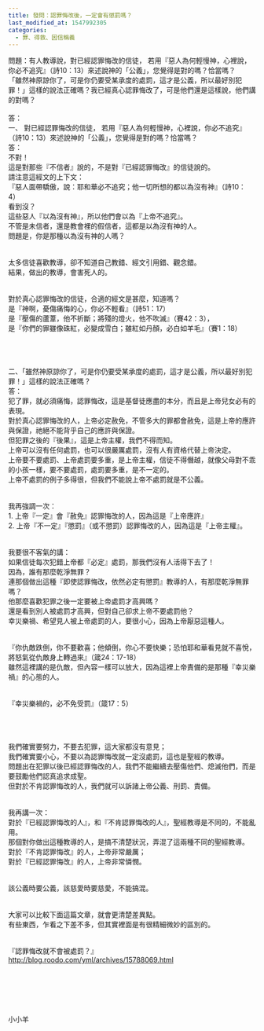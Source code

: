 ```yaml
---
title: 發問：認罪悔改後，一定會有懲罰嗎？
last_modified_at: 1547992305
categories:
  - 罪、得救、因信稱義
---
```


問題：有人教導說，對已經認罪悔改的信徒， 若用『惡人為何輕慢神，心裡說，你必不追究』（詩10：13）來述說神的「公義」，您覺得是對的嗎？恰當嗎？ <br>「雖然神原諒你了，可是你仍要受某承度的處罰，這才是公義，所以最好別犯罪！」這樣的說法正確嗎？我已經真心認罪悔改了，可是他們還是這樣說，他們講的對嗎？<br><!--more--><br>答：<br>一、	對已經認罪悔改的信徒， 若用『惡人為何輕慢神，心裡說，你必不追究』（詩10：13）來述說神的「公義」，您覺得是對的嗎？恰當嗎？<br>答：<br>不對！<br>這是對那些『不信者』說的，不是對『已經認罪悔改』的信徒說的。<br>請注意這經文的上下文：<br>『惡人面帶驕傲，說：耶和華必不追究；他一切所想的都以為沒有神』（詩10：4）<br>看到沒？<br>這些惡人『以為沒有神』，所以他們會以為『上帝不追究』。<br>不管是未信者，還是教會裡的假信者，這都是以為沒有神的人。<br>問題是，你是那種以為沒有神的人嗎？<br> <br><br>太多信徒喜歡教導，卻不知道自己教錯、經文引用錯、觀念錯。<br>結果，做出的教導，會害死人的。<br> <br><br>對於真心認罪悔改的信徒，合適的經文是甚麼，知道嗎？<br>是『神啊，憂傷痛悔的心，你必不輕看』（詩51：17）<br>是『壓傷的蘆葦，他不折斷；將殘的燈火，他不吹滅』（賽42：3），<br>是『你們的罪雖像硃紅，必變成雪白；雖紅如丹顏，必白如羊毛』（賽1：18）<br><br><br><br><br>二、「雖然神原諒你了，可是你仍要受某承度的處罰，這才是公義，所以最好別犯罪！」這樣的說法正確嗎？<br>答：<br>犯了罪，就必須痛悔，認罪悔改，這是基督徒應盡的本分，而且是上帝兒女必有的表現。<br>對於真心認罪悔改的人，上帝必定赦免，不管多大的罪都會赦免，這是上帝的應許與保證，祂絕不能背乎自己的應許與保證。<br>但犯罪之後的『後果』，這是上帝主權，我們不得而知。<br>上帝可以沒有任何處罰，也可以很嚴厲處罰，沒有人有資格代替上帝決定。<br>上帝要不要處罰、上帝處罰要多重，是上帝主權，信徒不得僭越，就像父母對不乖的小孩一樣，要不要處罰，處罰要多重，是不一定的。<br>上帝不處罰的例子多得很，但我們不能說上帝不處罰就是不公義。<br><br><br>我再強調一次：<br>1.	上帝『一定』會『赦免』認罪悔改的人，因為這是『上帝應許』<br>2.	上帝『不一定』『懲罰』（或不懲罰）認罪悔改的人，因為這是『上帝主權』。<br> <br><br>我要很不客氣的講：<br>如果信徒每次犯錯上帝都『必定』處罰，那我們沒有人活得下去了！<br>因為，誰有那麼乾淨無罪？<br>連那個做出這種『即使認罪悔改，依然必定有懲罰』教導的人，有那麼乾淨無罪嗎？<br>他那麼喜歡犯罪之後一定要被上帝處罰才高興嗎？<br>還是看到別人被處罰才高興，但對自己卻求上帝不要處罰他？<br>幸災樂禍、希望見人被上帝處罰的人，要很小心，因為上帝厭惡這種人。<br> <br><br>『你仇敵跌倒，你不要歡喜；他傾倒，你心不要快樂；恐怕耶和華看見就不喜悅，將怒氣從仇敵身上轉過來』（箴24：17-18）<br>雖然這裡講的是仇敵，但內容一樣可以放大，因為這裡上帝責備的是那種『幸災樂禍』的心態的人。<br> <br><br>『幸災樂禍的，必不免受罰』（箴17：5）<br><br><br><br><br>我們確實要努力，不要去犯罪，這大家都沒有意見；<br>我們確實要小心，不要以為認罪悔改就一定沒處罰，這也是聖經的教導。<br>問題出在犯罪以後已經認罪悔改的人，我們不能繼續去壓傷他們、熄滅他們，而是要鼓勵他們認真追求成聖。<br>但對於不肯認罪悔改的人，我們就可以訴諸上帝公義、刑罰、責備。<br> <br><br>我再講一次：<br>對於『已經認罪悔改的人』，和『不肯認罪悔改的人』，聖經教導是不同的，不能亂用。<br>那個對你做出這種教導的人，是搞不清楚狀況，弄混了這兩種不同的聖經教導。<br>對於『不肯認罪悔改』的人，上帝非常嚴厲；<br>對於『已經認罪悔改』的人，上帝非常憐憫。<br> <br><br>該公義時要公義，該慈愛時要慈愛，不能搞混。<br><br><br>大家可以比較下面這篇文章，就會更清楚差異點。<br>有些東西，乍看之下差不多，但其實裡面是有很精細微妙的區別的。<br><br><br>『認罪悔改就不會被處罰？』<br>http://blog.roodo.com/yml/archives/15788069.html<br><br><br><br><br><br><br>小小羊<br><br><br><br><br><br><br><br><br><br><br>

